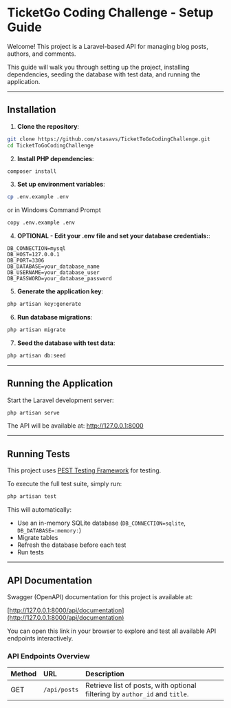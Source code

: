 # TicketGo Coding Challenge - Setup Guide

Welcome! This project is a Laravel-based API for managing blog posts, authors, and comments.

This guide will walk you through setting up the project, installing dependencies, seeding the database with test data, and running the application.

---
## Installation

1. **Clone the repository**:

```bash
git clone https://github.com/stasavs/TicketToGoCodingChallenge.git
cd TicketToGoCodingChallenge
```

2. **Install PHP dependencies**:

```bash
composer install
```

3. **Set up environment variables**:

```bash
cp .env.example .env 
```

or in Windows Command Prompt

```bash
copy .env.example .env
```

4.  **OPTIONAL - Edit your .env file and set your database credentials:**:


```
DB_CONNECTION=mysql
DB_HOST=127.0.0.1
DB_PORT=3306
DB_DATABASE=your_database_name
DB_USERNAME=your_database_user
DB_PASSWORD=your_database_password
```

5. **Generate the application key**:

```bash
php artisan key:generate
```

6. **Run database migrations**:

```bash
php artisan migrate
```

7. **Seed the database with test data**:

```bash
php artisan db:seed
```

---

## Running the Application

Start the Laravel development server:

```bash
php artisan serve
```

The API will be available at: http://127.0.0.1:8000 

---

## Running Tests

This project uses [PEST Testing Framework](https://pestphp.com) for testing.

To execute the full test suite, simply run:

```bash
php artisan test
```

This will automatically:

- Use an in-memory SQLite database (`DB_CONNECTION=sqlite`, `DB_DATABASE=:memory:`)
- Migrate tables
- Refresh the database before each test
- Run tests

---

## API Documentation

Swagger (OpenAPI) documentation for this project is available at:

[http://127.0.0.1:8000/api/documentation](http://127.0.0.1:8000/api/documentation)

You can open this link in your browser to explore and test all available API endpoints interactively.

### API Endpoints Overview


| Method | URL | Description |
|:-------|:----|:------------|
| GET    | `/api/posts` | Retrieve list of posts, with optional filtering by `author_id` and `title`. |
